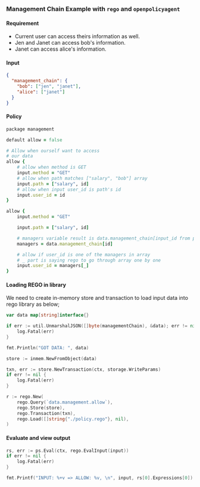 ### Management Chain Example with `rego` and `openpolicyagent`


#### Requirement

- Current user can access theirs information as well.
- Jen and Janet can access bob's information.
- Janet can access alice's information.

#### Input

```json
{
  "management_chain": {
    "bob": ["jen", "janet"],
    "alice": ["janet"]
  }
}
```

#### Policy

```ruby
package management

default allow = false

# Allow when ourself want to access
# our data
allow {
    # allow when method is GET
    input.method = "GET"
    # allow when path matches ["salary", "bob"] array
    input.path = ["salary", id]
    # allow when input user_id is path's id
    input.user_id = id
}

allow {
    input.method = "GET"

    input.path = ["salary", id]

    # managers variable result is data.management_chain[input_id from path]
    managers = data.management_chain[id]

    # allow if user_id is one of the managers in array
    # _ part is saying rego to go through array one by one
    input.user_id = managers[_]
}
```

#### Loading REGO in library

We need to create in-memory store and transaction to load input data into rego library as below;

```go
var data map[string]interface{}

if err := util.UnmarshalJSON([]byte(managementChain), &data); err != nil {
    log.Fatal(err)
}

fmt.Println("GOT DATA: ", data)

store := inmem.NewFromObject(data)

txn, err := store.NewTransaction(ctx, storage.WriteParams)
if err != nil {
    log.Fatal(err)
}

r := rego.New(
    rego.Query(`data.management.allow`),
    rego.Store(store),
    rego.Transaction(txn),
    rego.Load([]string{"./policy.rego"}, nil),
)
```

#### Evaluate and view output

```go
rs, err := ps.Eval(ctx, rego.EvalInput(input))
if err != nil {
    log.Fatal(err)
}

fmt.Printf("INPUT: %+v => ALLOW: %v, \n", input, rs[0].Expressions[0])
```
